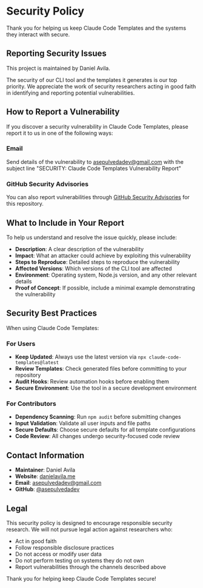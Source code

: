 # Security Policy

Thank you for helping us keep Claude Code Templates and the systems they interact with secure.

## Reporting Security Issues

This project is maintained by Daniel Avila.

The security of our CLI tool and the templates it generates is our top priority. We appreciate the work of security researchers acting in good faith in identifying and reporting potential vulnerabilities.

## How to Report a Vulnerability

If you discover a security vulnerability in Claude Code Templates, please report it to us in one of the following ways:

### Email
Send details of the vulnerability to [asepulvedadev@gmail.com](mailto:asepulvedadev@gmail.com) with the subject line "SECURITY: Claude Code Templates Vulnerability Report"

### GitHub Security Advisories
You can also report vulnerabilities through [GitHub Security Advisories](https://github.com/asepulvedadev/angular-code-templates/security/advisories/new) for this repository.

## What to Include in Your Report

To help us understand and resolve the issue quickly, please include:

- **Description**: A clear description of the vulnerability
- **Impact**: What an attacker could achieve by exploiting this vulnerability
- **Steps to Reproduce**: Detailed steps to reproduce the vulnerability
- **Affected Versions**: Which versions of the CLI tool are affected
- **Environment**: Operating system, Node.js version, and any other relevant details
- **Proof of Concept**: If possible, include a minimal example demonstrating the vulnerability

## Security Best Practices

When using Claude Code Templates:

### For Users
- **Keep Updated**: Always use the latest version via `npx claude-code-templates@latest`
- **Review Templates**: Check generated files before committing to your repository
- **Audit Hooks**: Review automation hooks before enabling them
- **Secure Environment**: Use the tool in a secure development environment

### For Contributors
- **Dependency Scanning**: Run `npm audit` before submitting changes
- **Input Validation**: Validate all user inputs and file paths
- **Secure Defaults**: Choose secure defaults for all template configurations
- **Code Review**: All changes undergo security-focused code review

## Contact Information

- **Maintainer**: Daniel Avila
- **Website**: [danielavila.me](https://danielavila.me)
- **Email**: [asepulvedadev@gmail.com](mailto:asepulvedadev@gmail.com)
- **GitHub**: [@asepulvedadev](https://github.com/davila7)

## Legal

This security policy is designed to encourage responsible security research. We will not pursue legal action against researchers who:

- Act in good faith
- Follow responsible disclosure practices
- Do not access or modify user data
- Do not perform testing on systems they do not own
- Report vulnerabilities through the channels described above

Thank you for helping keep Claude Code Templates secure!
